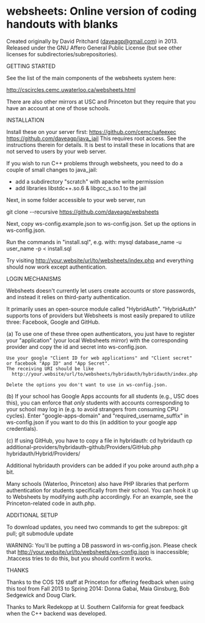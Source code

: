 websheets: Online version of coding handouts with blanks
========================================================
Created originally by David Pritchard (daveagp@gmail.com) in 2013.
Released under the GNU Affero General Public License (but see
other licenses for subdirectories/subrepositories).

GETTING STARTED

See the list of the main components of the websheets system here:

http://cscircles.cemc.uwaterloo.ca/websheets.html

There are also other mirrors at USC and Princeton but they require that
you have an account at one of those schools.

INSTALLATION

Install these on your server first:
 https://github.com/cemc/safeexec
 https://github.com/daveagp/java_jail 
This requires root access. See the instructions therein for details. It is best to
install these in locations that are not served to users by your web server.

If you wish to run C++ problems through websheets, you need to do a 
couple of small changes to java_jail:
 - add a subdirectory "scratch" with apache write permission
 - add libraries libstdc++.so.6 & libgcc_s.so.1 to the jail

Next, in some folder accessible to your web server, run

git clone --recursive https://github.com/daveagp/websheets

Next, copy ws-config.example.json to ws-config.json. 
Set up the options in ws-config.json.

Run the commands in "install.sql", e.g. with:
  mysql database_name -u user_name -p < install.sql

Try visiting
 http://your.website/url/to/websheets/index.php
and everything should now work except authentication.

LOGIN MECHANISMS

Websheets doesn't currently let users create accounts or store
passwords, and instead it relies on third-party authentication.

It primarily uses an open-source module called "HybridAuth".
"HybridAuth" supports tons of providers but Websheets is most easily
prepared to utilize three: Facebook, Google and GitHub.
   
(a) To use one of these three open authenticators, you just have 
    to register your "application" (your local Websheets mirror) with 
    the corresponding provider and copy the id and secret into ws-config.json.

    Use your google "Client ID for web applications" and "Client secret"
    or facebook "App ID" and "App Secret".
    The receiving URI should be like
      http://your.website/url/to/websheets/hybridauth/hybridauth/index.php

    Delete the options you don't want to use in ws-config.json.

(b) If your school has Google Apps accounts for all students 
    (e.g., USC does this), you can enforce that _only_ students
    with accounts corresponding to your school may log in
    (e.g. to avoid strangers from consuming CPU cycles).
    Enter "google-apps-domain" and "required_username_suffix"
    in ws-config.json if you want to do this (in addition to
    your google app credentials).

(c) If using GitHub, you have to copy a file in hybridauth:
     cd hybridauth
     cp additional-providers/hybridauth-github/Providers/GitHub.php hybridauth/Hybrid/Providers/

Additional hybridauth providers can be added if you poke around
auth.php a bit.

Many schools (Waterloo, Princeton) also have PHP libraries 
that perform authentication for students specifically from their 
school. You can hook it up to Websheets by modifying auth.php
accordingly. For an example, see the Princeton-related code in auth.php.

ADDITIONAL SETUP

To download updates, you need two commands to get the subrepos:
   git pull; git submodule update

WARNING: You'll be putting a DB password in ws-config.json.
Please check that
     http://your.website/url/to/websheets/ws-config.json
is inaccessible; .htaccess tries to do this, but you should confirm it works.

THANKS

Thanks to the COS 126 staff at Princeton for offering feedback when using
this tool from Fall 2013 to Spring 2014: 
Donna Gabai, Maia Ginsburg, Bob Sedgewick and Doug Clark.

Thanks to Mark Redekopp at U. Southern California for great feedback when
the C++ backend was developed.


